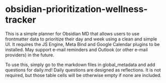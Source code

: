 # obsidian-prioritization-wellness-tracker
This is a simple planner for Obsidian MD that allows users to use frontmatter data to prioritize their day and week using a clean and simple UI.  It requires the JS Engine, Meta Bind and Google Calendar plugins to be installed.  May support e-mail reminders and Outlook (or other e-mail providers) in the future.

To use this, simply go to the markdown files in global_metadata and add questions for daily.md!  Daily questions are designed as reflections.  It is not required, but those table cells will be otherwise empty if none are included.
